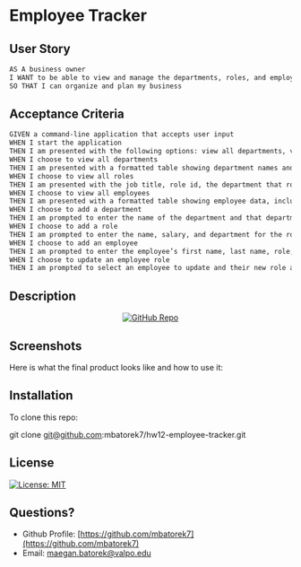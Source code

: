 # Employee Tracker

## User Story
```md
AS A business owner
I WANT to be able to view and manage the departments, roles, and employees in my company
SO THAT I can organize and plan my business
```
## Acceptance Criteria
```md
GIVEN a command-line application that accepts user input
WHEN I start the application
THEN I am presented with the following options: view all departments, view all roles, view all employees, add a department, add a role, add an employee, and update an employee role
WHEN I choose to view all departments
THEN I am presented with a formatted table showing department names and department ids
WHEN I choose to view all roles
THEN I am presented with the job title, role id, the department that role belongs to, and the salary for that role
WHEN I choose to view all employees
THEN I am presented with a formatted table showing employee data, including employee ids, first names, last names, job titles, departments, salaries, and managers that the employees report to
WHEN I choose to add a department
THEN I am prompted to enter the name of the department and that department is added to the database
WHEN I choose to add a role
THEN I am prompted to enter the name, salary, and department for the role and that role is added to the database
WHEN I choose to add an employee
THEN I am prompted to enter the employee’s first name, last name, role, and manager, and that employee is added to the database
WHEN I choose to update an employee role
THEN I am prompted to select an employee to update and their new role and this information is updated in the database
```

## Description


<p align="center">
    <a href="https://github.com/mbatorek7/hw12-employee-tracker"><img src="https://img.shields.io/badge/-See Live Site-success?style=for-the-badge"  alt="GitHub Repo" ></a>
</p>

## Screenshots

Here is what the final product looks like and how to use it:


## Installation
To clone this repo:

git clone git@github.com:mbatorek7/hw12-employee-tracker.git

## License
[![License: MIT](https://img.shields.io/badge/License-MIT-yellow.svg)](https://opensource.org/licenses/MIT)

  ## Questions?
  - Github Profile: [https://github.com/mbatorek7](https://github.com/mbatorek7)
  - Email: [maegan.batorek@valpo.edu](maegan.batorek@valpo.edu)